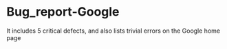 # Bug_report-Google
It includes 5 critical defects, and also lists trivial errors on the Google home page

